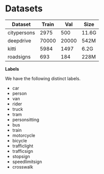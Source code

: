 # Datasets

| Dataset     | Train | Val   | Size  |
| ----------- | ----- | ----- | ----- |
| citypersons | 2975  | 500   | 11.6G |
| deepdrive   | 70000 | 20000 | 542M  |
| kitti       | 5984  | 1497  | 6.2G  |
| roadsigns   | 693   | 184   | 228M  |

**Labels**

We have the following distinct labels.

- car
- person
- van
- rider
- truck
- tram
- personsitting
- bus
- train
- motorcycle
- bicycle
- trafficlight
- trafficsign
- stopsign
- speedlimitsign
- crosswalk